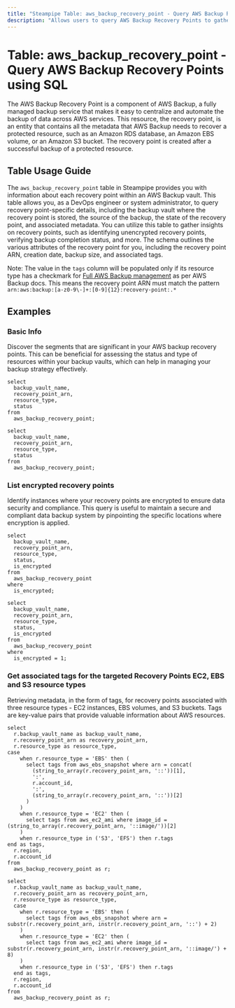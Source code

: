 ```yaml
---
title: "Steampipe Table: aws_backup_recovery_point - Query AWS Backup Recovery Points using SQL"
description: "Allows users to query AWS Backup Recovery Points to gather comprehensive information about each recovery point within an AWS Backup vault."
---
```


# Table: aws_backup_recovery_point - Query AWS Backup Recovery Points using SQL

The AWS Backup Recovery Point is a component of AWS Backup, a fully managed backup service that makes it easy to centralize and automate the backup of data across AWS services. This resource, the recovery point, is an entity that contains all the metadata that AWS Backup needs to recover a protected resource, such as an Amazon RDS database, an Amazon EBS volume, or an Amazon S3 bucket. The recovery point is created after a successful backup of a protected resource.

## Table Usage Guide

The `aws_backup_recovery_point` table in Steampipe provides you with information about each recovery point within an AWS Backup vault. This table allows you, as a DevOps engineer or system administrator, to query recovery point-specific details, including the backup vault where the recovery point is stored, the source of the backup, the state of the recovery point, and associated metadata. You can utilize this table to gather insights on recovery points, such as identifying unencrypted recovery points, verifying backup completion status, and more. The schema outlines the various attributes of the recovery point for you, including the recovery point ARN, creation date, backup size, and associated tags.

Note: The value in the `tags` column will be populated only if its resource type has a checkmark for [Full AWS Backup management](https://docs.aws.amazon.com/aws-backup/latest/devguide/whatisbackup.html#full-management) as per AWS Backup docs. This means the recovery point ARN must match the pattern `arn:aws:backup:[a-z0-9\-]+:[0-9]{12}:recovery-point:.*`

## Examples

### Basic Info
Discover the segments that are significant in your AWS backup recovery points. This can be beneficial for assessing the status and type of resources within your backup vaults, which can help in managing your backup strategy effectively.

```sql+postgres
select
  backup_vault_name,
  recovery_point_arn,
  resource_type,
  status
from
  aws_backup_recovery_point;
```

```sql+sqlite
select
  backup_vault_name,
  recovery_point_arn,
  resource_type,
  status
from
  aws_backup_recovery_point;
```

### List encrypted recovery points
Identify instances where your recovery points are encrypted to ensure data security and compliance. This query is useful to maintain a secure and compliant data backup system by pinpointing the specific locations where encryption is applied.

```sql+postgres
select
  backup_vault_name,
  recovery_point_arn,
  resource_type,
  status,
  is_encrypted
from
  aws_backup_recovery_point
where
  is_encrypted;
```

```sql+sqlite
select
  backup_vault_name,
  recovery_point_arn,
  resource_type,
  status,
  is_encrypted
from
  aws_backup_recovery_point
where
  is_encrypted = 1;
```

### Get associated tags for the targeted Recovery Points EC2, EBS and S3 resource types
Retrieving metadata, in the form of tags, for recovery points associated with three resource types - EC2 instances, EBS volumes, and S3 buckets. Tags are key-value pairs that provide valuable information about AWS resources.

```sql+postgres
select
  r.backup_vault_name as backup_vault_name,
  r.recovery_point_arn as recovery_point_arn,
  r.resource_type as resource_type,
case
    when r.resource_type = 'EBS' then (
      select tags from aws_ebs_snapshot where arn = concat(
        (string_to_array(r.recovery_point_arn, '::'))[1],
        ':',
        r.account_id,
        ':',
        (string_to_array(r.recovery_point_arn, '::'))[2]
      )
    )
    when r.resource_type = 'EC2' then (
      select tags from aws_ec2_ami where image_id = (string_to_array(r.recovery_point_arn, '::image/'))[2]
    )
    when r.resource_type in ('S3', 'EFS') then r.tags
end as tags,
  r.region,
  r.account_id
from
  aws_backup_recovery_point as r;
```

```sql+sqlite
select
  r.backup_vault_name as backup_vault_name,
  r.recovery_point_arn as recovery_point_arn,
  r.resource_type as resource_type,
  case
    when r.resource_type = 'EBS' then (
      select tags from aws_ebs_snapshot where arn = substr(r.recovery_point_arn, instr(r.recovery_point_arn, '::') + 2)
    )
    when r.resource_type = 'EC2' then (
      select tags from aws_ec2_ami where image_id = substr(r.recovery_point_arn, instr(r.recovery_point_arn, '::image/') + 8)
    )
    when r.resource_type in ('S3', 'EFS') then r.tags
  end as tags,
  r.region,
  r.account_id
from
  aws_backup_recovery_point as r;
```